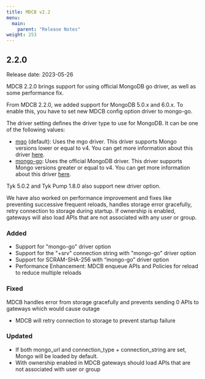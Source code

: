 ```yaml
---
title: MDCB v2.2
menu:
  main:
    parent: "Release Notes"
weight: 253
---
```


## 2.2.0
Release date: 2023-05-26

MDCB 2.2.0 brings support for using official MongoDB go driver, as well as some performance fix.

From MDCB 2.2.0, we added support for MongoDB 5.0.x and 6.0.x. To enable this, you have to set new MDCB config option driver to mongo-go.

The driver setting defines the driver type to use for MongoDB. It can be one of the following values:
* [mgo](https://github.com/go-mgo/mgo) (default): Uses the mgo driver. This driver supports Mongo versions lower or equal to v4. You can get more information about this driver [here](https://github.com/go-mgo/mgo).
* [mongo-go](https://github.com/mongodb/mongo-go-driver): Uses the official MongoDB driver. This driver supports Mongo versions greater or equal to v4. You can get more information about this driver [here](https://github.com/mongodb/mongo-go-driver).

Tyk 5.0.2 and Tyk Pump 1.8.0 also support new driver option.

We have also worked on performance improvement and fixes like preventing successive frequent reloads, handles storage error gracefully, retry connection to storage during startup. If ownership is enabled, gateways will also load APIs that are not associated with any user or group.

### Added
- Support for "mongo-go" driver option
- Support for the "+srv" connection string with "mongo-go" driver option
- Support for SCRAM-SHA-256 with “mongo-go” driver option
- Performance Enhancement: MDCB enqueue APIs and Policies for reload to reduce multiple reloads
### Fixed
MDCB handles error from storage gracefully and prevents sending 0 APIs to gateways which would cause outage
- MDCB will retry connection to storage to prevent startup failure
### Updated
- If both mongo_url and connection_type + connection_string are set, Mongo will be loaded by default.
- With ownership enabled in MDCB gateways should load APIs that are not associated with user or group
